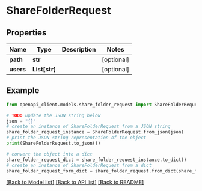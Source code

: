 # ShareFolderRequest


## Properties

Name | Type | Description | Notes
------------ | ------------- | ------------- | -------------
**path** | **str** |  | [optional] 
**users** | **List[str]** |  | [optional] 

## Example

```python
from openapi_client.models.share_folder_request import ShareFolderRequest

# TODO update the JSON string below
json = "{}"
# create an instance of ShareFolderRequest from a JSON string
share_folder_request_instance = ShareFolderRequest.from_json(json)
# print the JSON string representation of the object
print(ShareFolderRequest.to_json())

# convert the object into a dict
share_folder_request_dict = share_folder_request_instance.to_dict()
# create an instance of ShareFolderRequest from a dict
share_folder_request_form_dict = share_folder_request.from_dict(share_folder_request_dict)
```
[[Back to Model list]](../README.md#documentation-for-models) [[Back to API list]](../README.md#documentation-for-api-endpoints) [[Back to README]](../README.md)



